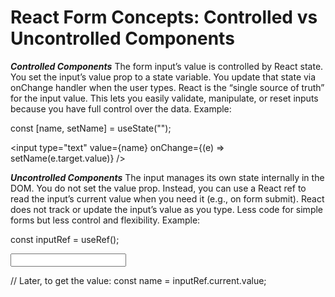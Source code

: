 # React Form Concepts: Controlled vs Uncontrolled Components

***Controlled Components***
The form input’s value is controlled by React state.
You set the input’s value prop to a state variable.
You update that state via onChange handler when the user types.
React is the “single source of truth” for the input value.
This lets you easily validate, manipulate, or reset inputs because you have full control over the data.
Example:


const [name, setName] = useState("");

<input
  type="text"
  value={name}
  onChange={(e) => setName(e.target.value)}
/>


***Uncontrolled Components***
The input manages its own state internally in the DOM.
You do not set the value prop.
Instead, you can use a React ref to read the input’s current value when you need it (e.g., on form submit).
React does not track or update the input’s value as you type.
Less code for simple forms but less control and flexibility.
Example:


const inputRef = useRef();

<input type="text" ref={inputRef} />


// Later, to get the value:
const name = inputRef.current.value;